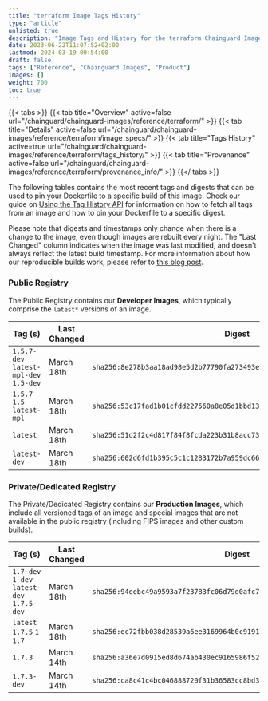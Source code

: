 ```yaml
---
title: "terraform Image Tags History"
type: "article"
unlisted: true
description: "Image Tags and History for the terraform Chainguard Image"
date: 2023-06-22T11:07:52+02:00
lastmod: 2024-03-19 00:54:00
draft: false
tags: ["Reference", "Chainguard Images", "Product"]
images: []
weight: 700
toc: true
---
```


{{< tabs >}}
{{< tab title="Overview" active=false url="/chainguard/chainguard-images/reference/terraform/" >}}
{{< tab title="Details" active=false url="/chainguard/chainguard-images/reference/terraform/image_specs/" >}}
{{< tab title="Tags History" active=true url="/chainguard/chainguard-images/reference/terraform/tags_history/" >}}
{{< tab title="Provenance" active=false url="/chainguard/chainguard-images/reference/terraform/provenance_info/" >}}
{{</ tabs >}}

The following tables contains the most recent tags and digests that can be used to pin your Dockerfile to a specific build of this image. Check our guide on [Using the Tag History API](/chainguard/chainguard-images/using-the-tag-history-api/) for information on how to fetch all tags from an image and how to pin your Dockerfile to a specific digest.

Please note that digests and timestamps only change when there is a change to the image, even though images are rebuilt every night. The "Last Changed" column indicates when the image was last modified, and doesn't always reflect the latest build timestamp. For more information about how our reproducible builds work, please refer to [this blog post](https://www.chainguard.dev/unchained/reproducing-chainguards-reproducible-image-builds).

### Public Registry
The Public Registry contains our **Developer Images**, which typically comprise the `latest*` versions of an image.

| Tag (s)                                 | Last Changed | Digest                                                                    |
|-----------------------------------------|--------------|---------------------------------------------------------------------------|
|  `1.5.7-dev` `latest-mpl-dev` `1.5-dev` | March 18th   | `sha256:8e278b3aa18ad98e5d2b77790fa273493e6b1dc0cc797f364ff876ddddc164b3` |
|  `1.5.7` `1.5` `latest-mpl`             | March 18th   | `sha256:53c17fad1b01cfdd227560a8e05d1bbd13e94ddc4346f79f96f73930a7f3012c` |
|  `latest`                               | March 18th   | `sha256:51d2f2c4d817f84f8fcda223b31b8acc739928dd0107c8291cc2570b22780787` |
|  `latest-dev`                           | March 18th   | `sha256:602d6fd1b395c5c1c1283172b7a959dc663aeae2204ae010f3e228b3c012fedb` |


### Private/Dedicated Registry
The Private/Dedicated Registry contains our **Production Images**, which include all versioned tags of an image and special images that are not available in the public registry (including FIPS images and other custom builds).

| Tag (s)                                     | Last Changed | Digest                                                                    |
|---------------------------------------------|--------------|---------------------------------------------------------------------------|
|  `1.7-dev` `1-dev` `latest-dev` `1.7.5-dev` | March 18th   | `sha256:94eebc49a9593a7f23783fc06d79d0afc75f3880a1064f2dd71cd7765fb1e564` |
|  `latest` `1.7.5` `1` `1.7`                 | March 18th   | `sha256:ec72fbb038d28539a6ee3169964b0c91911b1c547787fe02ef51b4bb99068334` |
|  `1.7.3`                                    | March 14th   | `sha256:a36e7d0915ed8d674ab430ec9165986f521564de1d8930825057818de9155497` |
|  `1.7.3-dev`                                | March 14th   | `sha256:ca8c41c4bc046888720f31b36583cc8bd3c6b9ad6ba00b2beb115b0003bbb238` |

